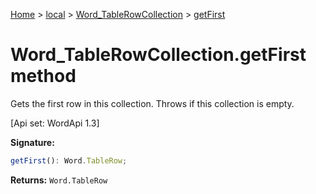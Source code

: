 [Home](./index) &gt; [local](local.md) &gt; [Word\_TableRowCollection](local.word_tablerowcollection.md) &gt; [getFirst](local.word_tablerowcollection.getfirst.md)

# Word\_TableRowCollection.getFirst method

Gets the first row in this collection. Throws if this collection is empty. 

 \[Api set: WordApi 1.3\]

**Signature:**
```javascript
getFirst(): Word.TableRow;
```
**Returns:** `Word.TableRow`

